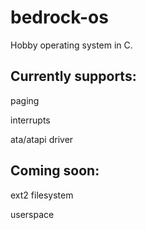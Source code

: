 # bedrock-os
Hobby operating system in C.

## Currently supports:
  paging
  
  interrupts
  
  ata/atapi driver
  
## Coming soon:
  ext2 filesystem
  
  userspace
  
